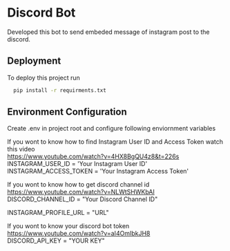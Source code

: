 # Discord Bot
Developed this bot to send embeded message of instagram post to the discord.                                                                            
## Deployment
To deploy this project run                                                                                                                              
```bash
  pip install -r requirments.txt
```                                                                                                                                                     
## Environment Configuration
Create .env in project root and configure following enviornment variables

If you wont to know how to find Instagram User ID and Access Token watch this video                                                                       
https://www.youtube.com/watch?v=4HX8BgQU4z8&t=226s                                                                                                                                                      
INSTAGRAM_USER_ID = 'Your Instagram User ID'                                                                                                                                                      
INSTAGRAM_ACCESS_TOKEN = 'Your Instagram Access Token'
                                                                                                                                                      
If you wont to know how to get discord channel id                                                                                                        
https://www.youtube.com/watch?v=NLWtSHWKbAI                                                                                                                      
DISCORD_CHANNEL_ID = "Your Discord Channel ID"
                                                                                                                                                      
INSTAGRAM_PROFILE_URL = "URL"
                                                                                                                                                      
If you wont to know your discord bot token                                                                                                             
https://www.youtube.com/watch?v=aI4OmIbkJH8                                                                                                           
DISCORD_API_KEY = "YOUR KEY"
